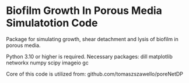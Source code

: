 # Biofilm Growth In Porous Media Simulatotion Code

Package for simulating growth, shear detachment and lysis of biofilm in porous media.

Python 3.10 or higher is required.
Necessary packages: dill matplotlib networkx numpy scipy imageio gc

Core of this code is utilized from: github.com/tomaszszawello/poreNetDP

